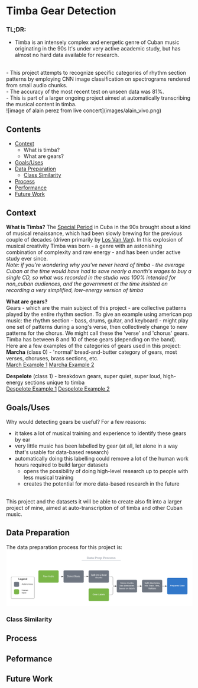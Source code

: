 # Timba Gear Detection

### TL;DR:
- Timba is an intensely complex and energetic genre of Cuban music originating in the 90s It's under very active academic study, but has almost no hard data available for research. 
<br>
- This project attempts to recognize specific categories of rhythm section patterns by employing CNN image classification on spectrograms rendered from small audio chunks. 
<br>
- The accuracy of the most recent test on unseen data was 81%. 
<br>
- This is part of a larger ongoing project aimed at automatically transcribing the musical content in timba.
<br>
![image of alain perez from live concert](images/alain_vivo.png)

## Contents
- [Context](#context)
  - What is timba?
  - What are gears?
- [Goals/Uses](#Goals/uses)
- [Data Preparation](#Data-Preparation)
  - [Class Similarity](#Class-Similarity)
- [Process](#Process)
- [Performance](#Performance)
- [Future Work](#Future-Work)

## Context

**What is Timba?**
The [Special Period](https://en.wikipedia.org/wiki/Special_Period) in Cuba in the 90s brought about a kind of musical renaissance, which had been slowly brewing for the previous couple of decades (driven primarily by [Los Van Van](https://www.youtube.com/watch?v=KKa3YZulvt0)). In this explosion of musical creativity Timba was born - a genre with an astonishing combination of complexity and raw energy - and has been under active study ever since. 
<br>
_Note: if you're wondering why you've never heard of timba - the average Cuban at the time would have had to save nearly a month's wages to buy a single CD, so what was recorded in the studio was 100% intended for non_cuban audiences, and the government at the time insisted on recording a very simplified, low-energy version of timba_

**What are gears?** <br>
Gears - which are the main subject of this project - are collective patterns played by the entire rhythm section. To give an example using american pop music: the rhythm section -  bass, drums, guitar, and keyboard - might play one set of patterns during a song's verse, then collectively change to new patterns for the chorus. We might call these the 'verse' and 'chorus' gears. Timba has between 8 and 10 of these gears (depending on the band).
<br>
Here are a few examples of the categories of gears used in this project:
<br>
**Marcha** (class 0) - 'normal' bread-and-butter category of gears, most verses, choruses, brass sections, etc.<br>
[March Example 1](https://youtu.be/NOEjQKs6hpQ) [Marcha Example 2](https://youtu.be/u6Y2SSHUEYA)

**Despelote** (class 1) - breakdown gears, super quiet, super loud, high-energy sections unique to timba <br>
[Despelote Example 1](https://youtu.be/aUV7MBnhl7w) [Despelote Example 2](https://youtu.be/yrfO9gy-Nxg)

## Goals/Uses
Why would detecting gears be useful? For a few reasons:
- it takes a lot of musical training and experience to identify these gears by ear
- very little music has been labelled by gear (at all, let alone in a way that's usable for data-based research)
- automatically doing this labelling could remove a lot of the human work hours required to build larger datasets
  - opens the possibility of doing high-level research up to people with less musical training
  - creates the potential for more data-based research in the future
  <br>
This project and the datasets it will be able to create also fit into a larger project of mine, aimed at auto-transcription of of timba and other Cuban music.

## Data Preparation
The data preparation process for this project is:
![data prep diagram: raw audio, detect beats, split into 2-beat chunks, organize chunks in directories based on labels, split directories into train, test, validate, prepared data](images/data-prep-diagram.png)


### Class Similarity

## Process

## Peformance

## Future Work
